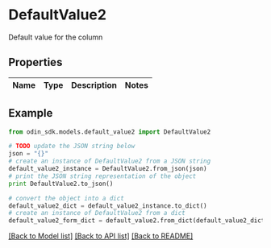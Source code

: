 # DefaultValue2

Default value for the column

## Properties

Name | Type | Description | Notes
------------ | ------------- | ------------- | -------------

## Example

```python
from odin_sdk.models.default_value2 import DefaultValue2

# TODO update the JSON string below
json = "{}"
# create an instance of DefaultValue2 from a JSON string
default_value2_instance = DefaultValue2.from_json(json)
# print the JSON string representation of the object
print DefaultValue2.to_json()

# convert the object into a dict
default_value2_dict = default_value2_instance.to_dict()
# create an instance of DefaultValue2 from a dict
default_value2_form_dict = default_value2.from_dict(default_value2_dict)
```
[[Back to Model list]](../README.md#documentation-for-models) [[Back to API list]](../README.md#documentation-for-api-endpoints) [[Back to README]](../README.md)


